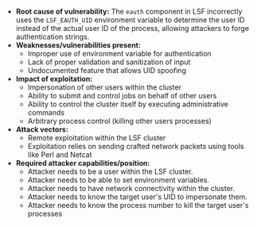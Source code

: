 - **Root cause of vulnerability:** The `eauth` component in LSF incorrectly uses the `LSF_EAUTH_UID` environment variable to determine the user ID instead of the actual user ID of the process, allowing attackers to forge authentication strings.
- **Weaknesses/vulnerabilities present:**
    - Improper use of environment variable for authentication
    - Lack of proper validation and sanitization of input
    - Undocumented feature that allows UID spoofing
- **Impact of exploitation:**
    - Impersonation of other users within the cluster
    - Ability to submit and control jobs on behalf of other users
    - Ability to control the cluster itself by executing administrative commands
    - Arbitrary process control (killing other users processes)
- **Attack vectors:**
    - Remote exploitation within the LSF cluster
    - Exploitation relies on sending crafted network packets using tools like Perl and Netcat
- **Required attacker capabilities/position:**
    - Attacker needs to be a user within the LSF cluster.
    - Attacker needs to be able to set environment variables.
    - Attacker needs to have network connectivity within the cluster.
    - Attacker needs to know the target user's UID to impersonate them.
    - Attacker needs to know the process number to kill the target user's processes